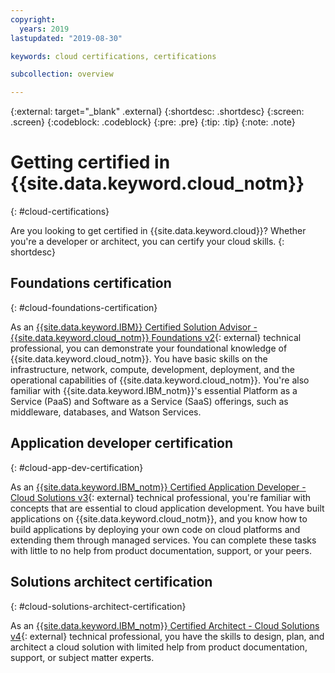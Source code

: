 ```yaml
---
copyright:
  years: 2019
lastupdated: "2019-08-30"

keywords: cloud certifications, certifications

subcollection: overview

---
```


{:external: target="_blank" .external}
{:shortdesc: .shortdesc}
{:screen: .screen}
{:codeblock: .codeblock}
{:pre: .pre}
{:tip: .tip}
{:note: .note}

# Getting certified in {{site.data.keyword.cloud_notm}}
{: #cloud-certifications}

Are you looking to get certified in {{site.data.keyword.cloud}}? Whether you're a developer or architect, you can certify your cloud skills.
{: shortdesc}

## Foundations certification
{: #cloud-foundations-certification}

As an [{{site.data.keyword.IBM}} Certified Solution Advisor - {{site.data.keyword.cloud_notm}} Foundations v2](https://www.ibm.com/certify/cert?id=C0002201){: external} technical professional, you can demonstrate your foundational knowledge of {{site.data.keyword.cloud_notm}}. You have basic skills on the infrastructure, network, compute, development, deployment, and the operational capabilities of {{site.data.keyword.cloud_notm}}. You're also familiar with {{site.data.keyword.IBM_notm}}'s essential Platform as a Service (PaaS) and Software as a Service (SaaS) offerings, such as middleware, databases, and Watson Services.

## Application developer certification
{: #cloud-app-dev-certification}

As an [{{site.data.keyword.IBM_notm}} Certified Application Developer - Cloud Solutions v3](https://www.ibm.com/certify/cert?id=C0001903){: external} technical professional, you're familiar with concepts that are essential to cloud application development. You have built applications on {{site.data.keyword.cloud_notm}}, and you know how to build applications by deploying your own code on cloud platforms and extending them through managed services. You can complete these tasks with little to no help from product documentation, support, or your peers. 

## Solutions architect certification
{: #cloud-solutions-architect-certification}

As an [{{site.data.keyword.IBM_notm}} Certified Architect - Cloud Solutions v4](https://www.ibm.com/certify/cert?id=C0001401){: external} technical professional, you have the skills to design, plan, and architect a cloud solution with limited help from product documentation, support, or subject matter experts. 
 
